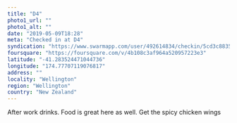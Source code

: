```yaml
---
title: "D4"
photo1_url: ""
photo1_alt: ""
date: "2019-05-09T18:28"
meta: "Checked in at D4"
syndication: "https://www.swarmapp.com/user/492614834/checkin/5cd3c8835a2c91002c14d305"
foursquare: "https://foursquare.com/v/4b108c3af964a520957223e3"
latitude: "-41.283524471044736"
longitude: "174.77707119076817"
address: ""
locality: "Wellington"
region: "Wellington"
country: "New Zealand"
---
```

After work drinks. Food is great here as well. Get the spicy chicken wings
